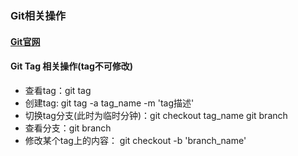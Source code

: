 ### Git相关操作

#### [Git官网](https://git-scm.com/)


#### Git Tag 相关操作(tag不可修改)
- 查看tag：git tag  
- 创建tag: git tag -a tag_name -m 'tag描述'  
- 切换tag分支(此时为临时分钟)：git checkout tag_name git branch
- 查看分支：git branch 
- 修改某个tag上的内容： git checkout -b 'branch_name'